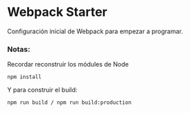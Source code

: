 # Webpack Starter
Configuración inicial de Webpack para empezar a programar.

### Notas:
Recordar reconstruir los módules de Node
```
npm install
```
Y para construir el build:
```
npm run build / npm run build:production
```
